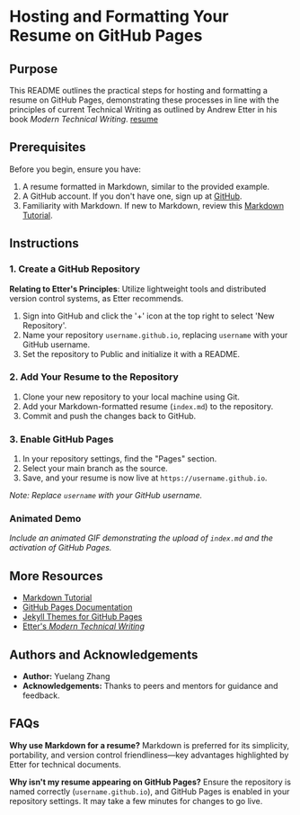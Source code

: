 # Hosting and Formatting Your Resume on GitHub Pages

## Purpose

This README outlines the practical steps for hosting and formatting a resume on GitHub Pages, demonstrating these processes in line with the principles of current Technical Writing as outlined by Andrew Etter in his book *Modern Technical Writing*.
[resume](Gifs/resume.gif)

## Prerequisites

Before you begin, ensure you have:

1. A resume formatted in Markdown, similar to the provided example.
2. A GitHub account. If you don't have one, sign up at [GitHub](https://github.com/join).
3. Familiarity with Markdown. If new to Markdown, review this [Markdown Tutorial](https://www.markdowntutorial.com/).

## Instructions

### 1. Create a GitHub Repository

**Relating to Etter's Principles**: Utilize lightweight tools and distributed version control systems, as Etter recommends.

1. Sign into GitHub and click the '+' icon at the top right to select 'New Repository'.
2. Name your repository `username.github.io`, replacing `username` with your GitHub username.
3. Set the repository to Public and initialize it with a README.

### 2. Add Your Resume to the Repository

1. Clone your new repository to your local machine using Git.
2. Add your Markdown-formatted resume (`index.md`) to the repository.
3. Commit and push the changes back to GitHub.

### 3. Enable GitHub Pages

1. In your repository settings, find the "Pages" section.
2. Select your main branch as the source.
3. Save, and your resume is now live at `https://username.github.io`.

*Note: Replace `username` with your GitHub username.*

### Animated Demo

*Include an animated GIF demonstrating the upload of `index.md` and the activation of GitHub Pages.*

## More Resources

- [Markdown Tutorial](https://www.markdowntutorial.com/)
- [GitHub Pages Documentation](https://docs.github.com/en/pages)
- [Jekyll Themes for GitHub Pages](https://jekyllthemes.io/github-pages-themes)
- [Etter's *Modern Technical Writing*](https://www.amazon.com/Modern-Technical-Writing-Introduction-Documentation-ebook/dp/B01A2QL9SS)

## Authors and Acknowledgements

- **Author:** Yuelang Zhang
- **Acknowledgements:** Thanks to peers and mentors for guidance and feedback.

## FAQs

**Why use Markdown for a resume?**
Markdown is preferred for its simplicity, portability, and version control friendliness—key advantages highlighted by Etter for technical documents.

**Why isn't my resume appearing on GitHub Pages?**
Ensure the repository is named correctly (`username.github.io`), and GitHub Pages is enabled in your repository settings. It may take a few minutes for changes to go live.
